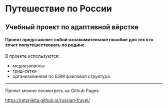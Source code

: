 #  Путешествие по России
Учебный проект по адаптивной вёрстке
---------
#### Проект представляет собой ознакомительное пособие для тех кто хочет попутешествовать по родине.

В проекте используются:
* медиазапросы
* грид-сетки
* организованная по БЭМ файловая структура

---------------------------
Проект можно посмотреть на Github Pages: 

https://ratznikita.github.io/russian-travel/


